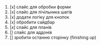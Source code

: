 1. [x] слайс для обробки форми
2. [x] слайс для лічільника шагів
3. [x] додати логіку для кнопок
4. [x] обробити сайдбар
5. [x] слайс для планів
6. [] слайс для аддонів
7. [] зробити останню сторінку (finishing up)
